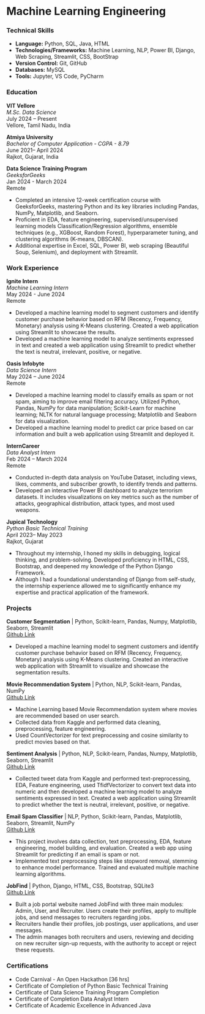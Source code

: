 # Machine Learning Engineering

### Technical Skills
- **Language:** Python, SQL, Java, HTML
- **Technologies/Frameworks:** Machine Learning, NLP, Power BI, Django, Web Scraping, Streamlit, CSS, BootStrap
- **Version Control:** Git, GitHub
- **Databases:** MySQL
- **Tools:** Jupyter, VS Code, PyCharm

### Education
**VIT Vellore**<br>
*M.Sc. Data Science*<br>
July 2024 – Present<br>
Vellore, Tamil Nadu, India

**Atmiya University**<br>
*Bachelor of Computer Application - CGPA - 8.79*<br>
June 2021– April 2024<br>
Rajkot, Gujarat, India

**Data Science Training Program**<br>
*GeeksforGeeks*<br>
Jan 2024 - March 2024<br>
Remote
- Completed an intensive 12-week certification course with GeeksforGeeks, mastering Python and its key libraries including Pandas, NumPy, Matplotlib, and Seaborn.
- Proficient in EDA, feature engineering, supervised/unsupervised learning models Classification/Regression algorithms, ensemble techniques (e.g., XGBoost, Random Forest), hyperparameter tuning, and clustering algorithms (K-means, DBSCAN).
- Additional expertise in Excel, SQL, Power BI, web scraping (Beautiful Soup, Selenium), and deployment with Streamlit.

### Work Experience
**Ignite Intern**<br>
*Machine Learning Intern*<br>
May 2024 - June 2024<br>
Remote
- Developed a machine learning model to segment customers and identify customer purchase behavior based on RFM (Recency, Frequency, Monetary) analysis using K-Means clustering. Created a web application using Streamlit to showcase the results.
- Developed a machine learning model to analyze sentiments expressed in text and created a web application using Streamlit to predict whether the text is neutral, irrelevant, positive, or negative.

**Oasis Infobyte**<br>
*Data Science Intern*<br>
May 2024 – June 2024<br>
Remote
- Developed a machine learning model to classify emails as spam or not spam, aiming to improve email filtering accuracy. Utilized Python, Pandas, NumPy for data manipulation; Scikit-Learn for machine learning; NLTK for natural language processing; Matplotlib and Seaborn for data visualization.
- Developed a machine learning model to predict car price based on car information and built a web application using Streamlit and deployed it.

**InternCareer**<br>
*Data Analyst Intern*<br>
Feb 2024 – March 2024<br>
Remote
- Conducted in-depth data analysis on YouTube Dataset, including views, likes, comments, and subscriber growth, to identify trends and patterns.
- Developed an interactive Power BI dashboard to analyze terrorism datasets. It includes visualizations on key metrics such as the number of attacks, geographical distribution, attack types, and most used weapons.

**Jupical Technology**<br>
*Python Basic Technical Training*<br>
April 2023– May 2023<br>
Rajkot, Gujarat
- Throughout my internship, I honed my skills in debugging, logical thinking, and problem-solving. Developed proficiency in HTML, CSS, Bootstrap, and deepened my knowledge of the Python Django Framework.
- Although I had a foundational understanding of Django from self-study, the internship experience allowed me to significantly enhance my expertise and practical application of the framework.

### Projects
**Customer Segmentation** | Python, Scikit-learn, Pandas, Numpy, Matplotlib, Seaborn, Streamlit<br>
[Github Link](https://github.com/gauravbosamiya/Ignite-ML-Intern-Customer-Segmentation-Analysis-with-RFM-and-KMeans-Clustering)
- Developed a machine learning model to segment customers and identify customer purchase behavior based on RFM (Recency, Frequency, Monetary) analysis using K-Means clustering. Created an interactive web application with Streamlit to visualize and showcase the segmentation results.

**Movie Recommendation System** | Python, NLP, Scikit-learn, Pandas, NumPy<br>
[Github Link](https://github.com/gauravbosamiya/Movie-Recommendation-System)
- Machine Learning based Movie Recommendation system where movies are recommended based on user search.
- Collected data from Kaggle and performed data cleaning, preprocessing, feature engineering.
- Used CountVectorizer for text preprocessing and cosine similarity to predict movies based on that.

**Sentiment Analysis** | Python, NLP, Scikit-learn, Pandas, Numpy, Matplotlib, Seaborn, Streamlit<br>
[Github Link](https://github.com/gauravbosamiya/Ignite-ML-Intern-sentiment-analysis)
- Collected tweet data from Kaggle and performed text-preprocessing, EDA, Feature engineering, used TfidfVectorizer to convert text data into numeric and then developed a machine learning model to analyze sentiments expressed in text. Created a web application using Streamlit to predict whether the text is neutral, irrelevant, positive, or negative.

**Email Spam Classifier** | NLP, Python, Scikit-learn, Pandas, Matplotlib, Seaborn, Streamlit, NumPy<br>
[Github Link](https://github.com/gauravbosamiya/OIBSIP-email-spam-classifier)
- This project involves data collection, text preprocessing, EDA, feature engineering, model building, and evaluation. Created a web app using Streamlit for predicting if an email is spam or not.
- Implemented text preprocessing steps like stopword removal, stemming to enhance model performance. Trained and evaluated multiple machine learning algorithms.

**JobFind** | Python, Django, HTML, CSS, Bootstrap, SQLite3<br>
[Github Link](https://github.com/gauravbosamiya/job-portal-website-using-django)
- Built a job portal website named JobFind with three main modules: Admin, User, and Recruiter. Users create their profiles, apply to multiple jobs, and send messages to recruiters regarding jobs.
- Recruiters handle their profiles, job postings, user applications, and user messages.
- The admin manages both recruiters and users, reviewing and deciding on new recruiter sign-up requests, with the authority to accept or reject these requests.

### Certifications
- Code Carnival - An Open Hackathon [36 hrs]
- Certificate of Completion of Python Basic Technical Training
- Certificate of Data Science Training Program Completion
- Certificate of Completion Data Analyst Intern
- Certificate of Academic Excellence in Advanced Java
